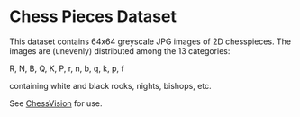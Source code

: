 # Chess Pieces Dataset

This dataset contains 64x64 greyscale JPG images of 2D chesspieces. 
The images are (unevenly) distributed among the 13 categories:

R, N, B, Q, K, P, r, n, b, q, k, p, f

containing white and black rooks, nights, bishops, etc.

See [ChessVision](https://github.com/gudbrandtandberg/ChessVision) for use.